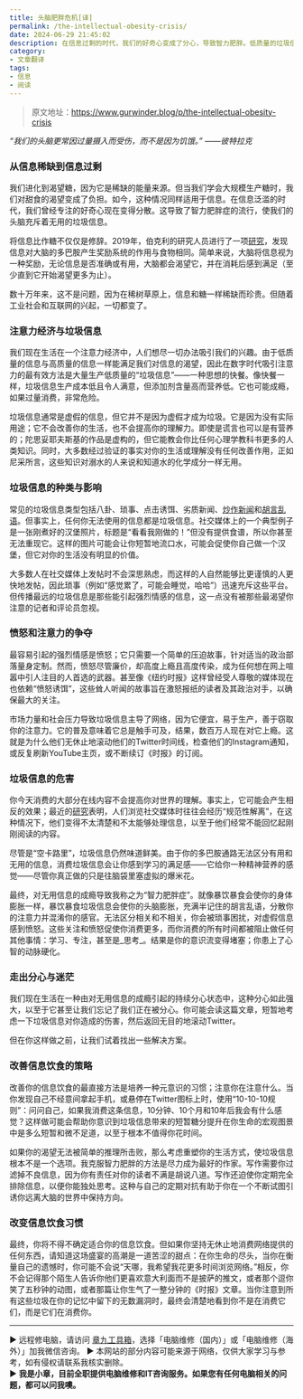 ```yaml
---
title: 头脑肥胖危机[译]
permalink: /the-intellectual-obesity-crisis/
date: 2024-06-29 21:45:02
description: 在信息过剩的时代，我们的好奇心变成了分心，导致智力肥胖。低质量的垃圾信息充斥网络，虽能带来短暂的满足感，但对生活无益，甚至有害。培养元意识和选择性信息摄入有助于避免这一现象。
category:
- 文章翻译
tags:
- 信息
- 阅读
---
```


> 原文地址：<https://www.gurwinder.blog/p/the-intellectual-obesity-crisis>  

_“我们的头脑更常因过量摄入而受伤，而不是因为饥饿。”_
_——彼特拉克_

### 从信息稀缺到信息过剩

我们进化到渴望糖，因为它是稀缺的能量来源。但当我们学会大规模生产糖时，我们对甜食的渴望变成了负担。如今，这种情况同样适用于信息。在信息泛滥的时代，我们曾经专注的好奇心现在变得分散。这导致了智力肥胖症的流行，使我们的头脑充斥着无用的垃圾信息。

将信息比作糖不仅仅是修辞。2019年，伯克利的研究人员进行了一项[研究](https://newsroom.haas.berkeley.edu/how-information-is-like-snacks-money-and-drugs-to-your-brain/)，发现信息对大脑的多巴胺产生奖励系统的作用与食物相同。简单来说，大脑将信息视为一种奖励，无论信息是否准确或有用，大脑都会渴望它，并在消耗后感到满足（至少直到它开始渴望更多为止）。

数十万年来，这不是问题，因为在稀树草原上，信息和糖一样稀缺而珍贵。但随着工业社会和互联网的兴起，一切都变了。

### 注意力经济与垃圾信息

我们现在生活在一个注意力经济中，人们想尽一切办法吸引我们的兴趣。由于低质量的信息与高质量的信息一样能满足我们对信息的渴望，因此在数字时代吸引注意力的最有效方法是大量生产低质量的“垃圾信息”——一种思想的快餐。像快餐一样，垃圾信息生产成本低且令人满意，但添加剂含量高而营养低。它也可能成瘾，如果过量消费，非常危险。

垃圾信息通常是虚假的信息，但它并不是因为虚假才成为垃圾。它是因为没有实际用途；它不会改善你的生活，也不会提高你的理解力。即使是谎言也可以是有营养的；陀思妥耶夫斯基的作品是虚构的，但它能教会你比任何心理学教科书更多的人类知识。同时，大多数经过验证的事实对你的生活或理解没有任何改善作用，正如尼采所言，这些知识对溺水的人来说和知道水的化学成分一样无用。

### 垃圾信息的种类与影响

常见的垃圾信息类型包括八卦、琐事、点击诱饵、劣质新闻、[炒作新闻](https://en.wikipedia.org/wiki/Churnalism)和[胡言乱语](https://gurwinder.substack.com/p/the-opinion-pageant?s=w)。但事实上，任何你无法使用的信息都是垃圾信息。社交媒体上的一个典型例子是一张刚煮好的汉堡照片，标题是“看看我刚做的！”但没有提供食谱，所以你甚至无法重现它。这样的图片可能会让你短暂地流口水，可能会促使你自己做一个汉堡，但它对你的生活没有明显的价值。

大多数人在社交媒体上发帖时不会深思熟虑，而这样的人自然能够比更谨慎的人更快地发帖，因此琐事（例如“感觉累了，可能会睡觉，哈哈”）迅速充斥这些平台。但传播最远的垃圾信息是那些能引起强烈情感的信息，这一点没有被那些最渴望你注意的记者和评论员忽视。

### 愤怒和注意力的争夺

最容易引起的强烈情感是愤怒；它只需要一个简单的压迫故事，针对适当的政治部落量身定制。然而，愤怒尽管廉价，却高度上瘾且高度传染，成为任何想在网上喧嚣中引人注目的人首选的武器。甚至像《纽约时报》这样曾经受人尊敬的媒体现在也依赖“愤怒诱饵”，这些耸人听闻的故事旨在激怒报纸的读者及其政治对手，以确保最大的关注。

市场力量和社会压力导致垃圾信息主导了网络，因为它便宜，易于生产，善于窃取你的注意力。它的普及意味着它总是触手可及，结果，数百万人现在对它上瘾。这就是为什么他们无休止地滚动他们的Twitter时间线，检查他们的Instagram通知，或反复刷新YouTube主页，或不断续订《时报》的订阅。

### 垃圾信息的危害

你今天消费的大部分在线内容不会提高你对世界的理解。事实上，它可能会产生相反的效果；最近的[研究](https://programs.sigchi.org/chi/2022/program/content/68947)表明，人们浏览社交媒体时往往会经历“规范性解离”，在这种情况下，他们变得不太清楚和不太能够处理信息，以至于他们经常不能回忆起刚刚阅读的内容。

尽管是“空卡路里”，垃圾信息仍然味道鲜美。由于你的多巴胺通路无法区分有用和无用的信息，消费垃圾信息会让你感到学习的满足感——它给你一种精神营养的感觉——尽管你真正做的只是往脑袋里塞虚拟的爆米花。

最终，对无用信息的成瘾导致我称之为“智力肥胖症”。就像暴饮暴食会使你的身体膨胀一样，暴饮暴食垃圾信息会使你的头脑膨胀，充满半记住的胡言乱语，分散你的注意力并混淆你的感官。无法区分相关和不相关，你会被琐事困扰，对虚假信息感到愤怒。这些关注和愤怒促使你消费更多，而你消费的所有时间都被阻止做任何其他事情：学习、专注，甚至是_思考_。结果是你的意识流变得堵塞；你患上了心智的动脉硬化。

### 走出分心与迷茫

我们现在生活在一种由对无用信息的成瘾引起的持续分心状态中，这种分心如此强大，以至于它甚至让我们忘记了我们正在被分心。你可能会读这篇文章，短暂地考虑一下垃圾信息对你造成的伤害，然后返回无目的地滚动Twitter。

但在你这样做之前，让我们试着找出一些解决方案。

### 改善信息饮食的策略

改善你的信息饮食的最直接方法是培养一种元意识的习惯；注意你在注意什么。当你发现自己不经意间拿起手机，或悬停在Twitter图标上时，使用“10-10-10规则”：问问自己，如果我消费这条信息，10分钟、10个月和10年后我会有什么感觉？这样做可能会帮助你意识到垃圾信息带来的短暂糖分提升在你生命的宏观图景中是多么短暂和微不足道，以至于根本不值得你花时间。

如果你的渴望无法被简单的推理所击败，那么考虑重塑你的生活方式，使垃圾信息根本不是一个选项。我克服智力肥胖的方法是尽力成为最好的作家。写作需要你过滤掉不良信息，因为你有责任对你的读者不满是胡说八道。写作还迫使你定期完全排除信息，以便你能独处思考。这种与自己的定期对抗有助于你在一个不断试图引诱你远离大脑的世界中保持方向。

### 改变信息饮食习惯

最终，你将不得不确定适合你的信息饮食。但如果你坚持无休止地消费网络提供的任何东西，请知道这场盛宴的高潮是一道苦涩的甜点：在你生命的尽头，当你在衡量自己的遗憾时，你可能不会说“天哪，我希望我花更多时间浏览网络。”相反，你不会记得那个陌生人告诉你他们更喜欢意大利面而不是披萨的推文，或者那个逗你笑了五秒钟的动图，或者那篇让你生气了一整分钟的《时报》文章。当你注意到所有这些垃圾在你的记忆中留下的无数漏洞时，最终会清楚地看到你不是在消费它们，而是它们在消费你。

---
▶ 远程修电脑，请访问 [章九工具箱](https://zhang9.com/)，选择「电脑维修（国内）」或「电脑维修（海外）」加我微信咨询。 
▶ 本网站的部分内容可能来源于网络，仅供大家学习与参考，如有侵权请联系我核实删除。  
▶ **我是小章，目前全职提供电脑维修和IT咨询服务。如果您有任何电脑相关的问题，都可以问我噢。**  
